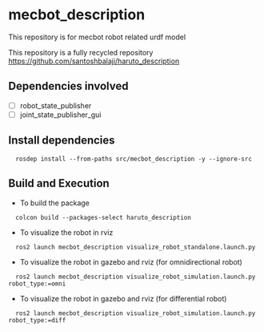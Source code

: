 # mecbot_description
This repository is for mecbot robot related urdf model

This repository is a fully recycled repository https://github.com/santoshbalaji/haruto_description

## Dependencies involved
- [ ] robot_state_publisher
- [ ] joint_state_publisher_gui

## Install dependencies
```
  rosdep install --from-paths src/mecbot_description -y --ignore-src
```

## Build and Execution
- To build the package

```
  colcon build --packages-select haruto_description
```

- To visualize the robot in rviz
```
  ros2 launch mecbot_description visualize_robot_standalone.launch.py
```

- To visualize the robot in gazebo and rviz (for omnidirectional robot)
```
  ros2 launch mecbot_description visualize_robot_simulation.launch.py robot_type:=omni
```

- To visualize the robot in gazebo and rviz (for differential robot)
```
  ros2 launch mecbot_description visualize_robot_simulation.launch.py robot_type:=diff
```


